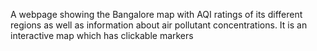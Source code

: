 A webpage showing the Bangalore map with AQI ratings of its different regions as well as information about air pollutant concentrations.
It is an interactive map which has clickable markers
